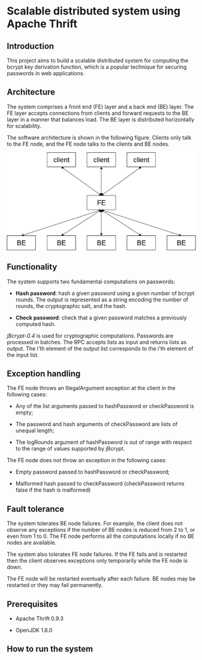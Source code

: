 # Scalable distributed system using Apache Thrift

## Introduction

This project aims to build a scalable distributed system for computing the bcrypt key derivation function, which is a popular technique for securing passwords in web applications.

## Architecture

The system comprises a front end (FE) layer and a back end (BE) layer. The FE layer accepts connections from clients and forward requests to the BE layer in a manner that balances load. The BE layer is distributed horizontally for scalability.

The software architecture is shown in the following figure. Clients only talk to the FE node, and the FE node talks to the clients and BE nodes.

<p align="center"><img src="/README/architecture.png" width="600"></p>


## Functionality

The system supports two fundamental computations on passwords:

+ **Hash password**: hash a given password using a given number of bcrypt rounds. The output is represented as a string encoding the number of rounds, the cryptographic salt, and the hash.

+ **Check password**: check that a given password matches a previously computed hash.

*jBcrypt-0.4* is used for cryptographic computations. Passwords are processed in batches. The RPC accepts lists as input and returns lists as output. The i'th element of the output list corresponds to the i'th element of the input list.


## Exception handling

The FE node throws an IllegalArgument exception at the client in the following cases:

+ Any of the list arguments passed to hashPassword or checkPassword is empty;

+ The password and hash arguments of checkPassword are lists of unequal length;

+ The logRounds argument of hashPassword is out of range with respect to the range of values supported by jBcrypt.
  
The FE node does not throw an exception in the following cases:

+ Empty password passed to hashPassword or checkPassword;

+ Malformed hash passed to checkPassword (checkPassword returns false if the hash is malformed)
 

## Fault tolerance

The system tolerates BE node failures. For example, the client does not observe any exceptions if the number of BE nodes is reduced from 2 to 1, or even from 1 to 0. The FE node performs all the computations locally if no BE nodes are available.

The system also tolerates FE node failures. If the FE fails and is restarted then the client observes exceptions only temporarily while the FE node is down.

The FE node will be restarted eventually after each failure. BE nodes may be restarted or they may fail permanently.


## Prerequisites

+ Apache Thrift 0.9.3

+ OpenJDK 1.8.0

## How to run the system

